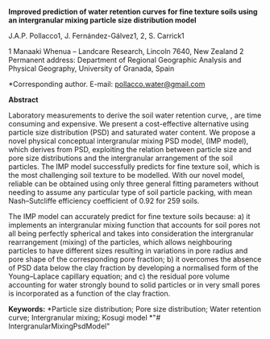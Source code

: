 **Improved prediction of water retention curves for fine texture soils using an intergranular mixing particle size distribution model** 

J.A.P. Pollacco1, J. Fernández-Gálvez1, 2, S. Carrick1 

1 Manaaki Whenua – Landcare Research, Lincoln 7640, New Zealand
2 Permanent address: Department of Regional Geographic Analysis and Physical Geography, University of Granada, Spain

*Corresponding author. E-mail: pollacco.water@gmail.com 

**Abstract**

Laboratory measurements to derive the soil water retention curve,  , are time consuming and expensive. We present a cost-effective alternative using particle size distribution (PSD) and saturated water content. We propose a novel physical conceptual intergranular mixing PSD model, (IMP model), which derives   from PSD, exploiting the relation between particle size and pore size distributions and the intergranular arrangement of the soil particles. The IMP model successfully predicts   for fine texture soil, which is the most challenging soil texture to be modelled. With our novel model, reliable   can be obtained using only three general fitting parameters without needing to assume any particular type of soil particle packing, with mean Nash–Sutcliffe efficiency coefficient of 0.92 for 259 soils.

The IMP model can accurately predict   for fine texture soils because: a) it implements an intergranular mixing function that accounts for soil pores not all being perfectly spherical and takes into consideration the intergranular rearrangement (mixing) of the particles, which allows neighbouring particles to have different sizes resulting in variations in pore radius and pore shape of the corresponding pore fraction; b) it overcomes the absence of  PSD data below the clay fraction by developing a normalised form of the Young–Laplace capillary equation; and c) the residual pore volume accounting for water strongly bound to solid particles or in very small pores is incorporated as a function of the clay fraction.

**Keywords:** *Particle size distribution; Pore size distribution; Water retention curve; Intergranular mixing; Kosugi model *"# IntergranularMixingPsdModel" 
